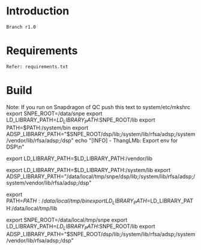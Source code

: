     
# Introduction
    Branch r1.0
# Requirements 
    Refer: requirements.txt

# Build




Note: If you run on Snapdragon of QC
push this text to system/etc/mkshrc
export SNPE_ROOT=/data/snpe
export LD_LIBRARY_PATH=$LD_LIBRARY_PATH:$SNPE_ROOT/lib
export PATH=$PATH:/system/bin
export ADSP_LIBRARY_PATH="$SNPE_ROOT/dsp/lib;/system/lib/rfsa/adsp;/system/vendor/lib/rfsa/adsp;/dsp"
echo "[INFO] - ThangLMb: Export env for DSP\n"

export LD_LIBRARY_PATH=$LD_LIBRARY_PATH:/vendor/lib


export LD_LIBRARY_PATH=$LD_LIBRARY_PATH:/system/lib
export ADSP_LIBRARY_PATH="/data/local/tmp/snpe/dsp/lib;/system/lib/rfsa/adsp;/system/vendor/lib/rfsa/adsp;/dsp"


export PATH=$PATH:/data/local/tmp/bin
export LD_LIBRARY_PATH=$LD_LIBRARY_PATH:/data/local/tmp/lib

export SNPE_ROOT=/data/local/tmp/snpe
export LD_LIBRARY_PATH=$LD_LIBRARY_PATH:$SNPE_ROOT/lib
export ADSP_LIBRARY_PATH="$SNPE_ROOT/dsp/lib;/system/lib/rfsa/adsp;/system/vendor/lib/rfsa/adsp;/dsp"